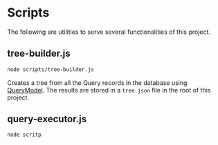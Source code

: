 # Scripts
The following are utilities to serve several functionalities of this project. 

## tree-builder.js
```bash
node scripts/tree-builder.js
```
Creates a tree from all the Query records in the database using [QueryModel](../Models/Query/QueryTree/README.md).
The results are stored in a `tree.json` file in the root of this project.  

## query-executor.js
```bash
node scritp
```